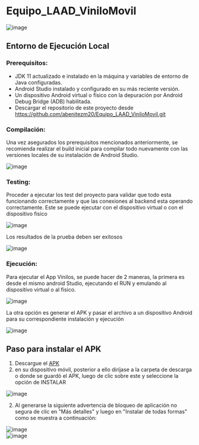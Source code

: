 # Equipo_LAAD_ViniloMovil


![image](https://user-images.githubusercontent.com/111475768/235371957-44e96ba4-9b3a-419e-8151-53c4795d33e7.png)


## Entorno de Ejecución Local
### Prerequisitos:
* JDK 11 actualizado e instalado en la máquina y variables de entorno de Java configuradas.
* Android Studio instalado y configurado en su más reciente versión.
* Un dispositivo Android virtual o físico con la depuración por Android Debug Bridge (ADB) habilitada.
* Descargar el repositorio de este proyecto desde https://github.com/abenitezm20/Equipo_LAAD_ViniloMovil.git


### Compilación:
Una vez asegurados los prerequisitos mencionados anteriormente, se recomienda realizar el build inicial para compilar todo nuevamente con las versiones locales de su instalación de Android Studio.

![image](https://user-images.githubusercontent.com/111475768/235372216-e755e528-6fd7-4aba-8290-2c437d664661.png)


### Testing:
Proceder a ejecutar los test del proyecto para validar que todo esta funcionando correctamente y que las conexiones al backend esta operando correctamente. Este se puede ejecutar con el dispositivo virtual o con el dispositivo fisico

![image](https://user-images.githubusercontent.com/111475768/235372342-91532162-e548-4014-baed-5c14e40dc07b.png)

Los resultados de la prueba deben ser exitosos

![image](https://user-images.githubusercontent.com/111475768/235372500-ce7fd388-5c6c-43a1-b2c4-3fa5372ef7a5.png)

### Ejecución:
Para ejecutar el App Vinilos, se puede hacer de 2 maneras, la primera es desde el mismo android Studio, ejecutando el RUN y emulando al dispositivo virtual o al fisico.

![image](https://user-images.githubusercontent.com/111475768/235372603-b86b924a-0213-49d7-9ec6-58cedb49ffc4.png)

La otra opción es generar el APK y pasar el archivo a un dispositivo Android para su correspondiente instalación y ejecución

![image](https://user-images.githubusercontent.com/111475768/235372673-5de88251-159e-4e7b-997d-20d80e2f2109.png)


## Paso para instalar el APK
1. Descargue el [APK](https://uniandes-my.sharepoint.com/:u:/g/personal/a_benitezm_uniandes_edu_co/EdBl4eyJi-5BqxVwZyY9tDQBdIDFrp5xX1-znPJiAS85ag?e=t93qD9)
3. en su dispositivo móvil, posterior a ello diríjase a la carpeta de descarga o donde se guardó el APK, luego de clic sobre este y seleccione la opción de INSTALAR

![image](https://user-images.githubusercontent.com/111399963/235379644-70d05416-27b1-4462-b262-fc758d8cd1fb.png)

2. Al generarse la siguiente advertencia de bloqueo de aplicación no segura de clic en "Más detalles" y luego en "Instalar de todas formas" como se muestra a continuación:

![image](https://user-images.githubusercontent.com/111399963/235379636-e4c4a079-6699-4134-b731-032ba0c02d8d.png)   
![image](https://user-images.githubusercontent.com/111399963/235379615-630436cb-da69-4549-b8aa-29127d3801d3.png)








